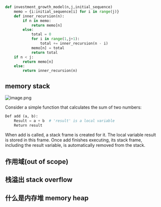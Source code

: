 ```python
def investment_growth_model(n,j,initial_sequence)
	memo = {i:initial_sequence[i] for i in range(j)}
	def inner_recursion(n):
		if n in memo:
			return memo[n]
		else:
			total = 0
			for i in range(1,j+1):
				total += inner_recursion(n - i)
			memo[n] = total
			return total
	if n < j:
		return memo[n]
	else:
		return inner_recursion(n)
```

## memory stack


![image.png](https://obsidianpicture-1320276993.cos.ap-hongkong.myqcloud.com/Obsidian/Picture/202401022200284.png)

Consider a simple function that calculates the sum of two numbers:

```python
Def add (a, b):
    Result = a + b  # 'result' is a local variable
    Return result
```
When add is called, a stack frame is created for it. The local variable result is stored in this frame. Once add finishes executing, its stack frame, including the result variable, is automatically removed from the stack.
## 作用域(out of scope)

## 栈溢出 stack overflow

## 什么是内存堆 memory heap